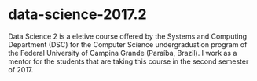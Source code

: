 # data-science-2017.2
Data Science 2 is a eletive course offered by the Systems and Computing Department (DSC) for the Computer Science undergraduation program of the Federal University of Campina Grande (Paraíba, Brazil). I work as a mentor for the students that are taking this course in the second semester of 2017.
